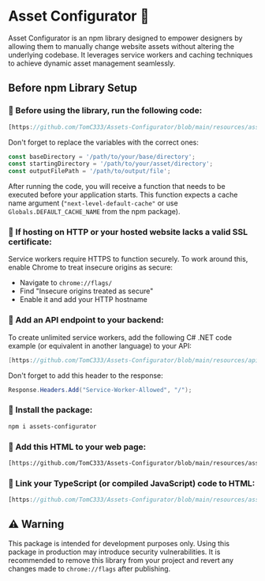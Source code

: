 # Asset Configurator 🎨

Asset Configurator is an npm library designed to empower designers by allowing them to manually change website assets without altering the underlying codebase. It leverages service workers and caching techniques to achieve dynamic asset management seamlessly.

## Before npm Library Setup

### 📌 Before using the library, run the following code:

```typescript
[https://github.com/TomC333/Assets-Configurator/blob/main/resources/assets-cache-generator.ts]
```

Don't forget to replace the variables with the correct ones:
```typescript
const baseDirectory = '/path/to/your/base/directory';
const startingDirectory = '/path/to/your/asset/directory';
const outputFilePath = '/path/to/output/file';
```

After running the code, you will receive a function that needs to be executed before your application starts. This function expects a cache name argument (`"next-level-default-cache"` or use `Globals.DEFAULT_CACHE_NAME` from the npm package).

### 📌 If hosting on HTTP or your hosted website lacks a valid SSL certificate:

Service workers require HTTPS to function securely. To work around this, enable Chrome to treat insecure origins as secure:

- Navigate to `chrome://flags/`
- Find "Insecure origins treated as secure"
- Enable it and add your HTTP hostname

### 📌 Add an API endpoint to your backend:

To create unlimited service workers, add the following C# .NET code example (or equivalent in another language) to your API:

```csharp
[https://github.com/TomC333/Assets-Configurator/blob/main/resources/api-endpoint.cs]
```

Don't forget to add this header to the response:

```csharp
Response.Headers.Add("Service-Worker-Allowed", "/");
```

### 📌 Install the package:

```bash
npm i assets-configurator
```

### 📌 Add this HTML to your web page:

```html
[https://github.com/TomC333/Assets-Configurator/blob/main/resources/assets-configurator.html]
```

### 📌 Link your TypeScript (or compiled JavaScript) code to HTML:

```typescript
[https://github.com/TomC333/Assets-Configurator/blob/main/resources/assets-configurator.js]
```

## ⚠️ Warning

This package is intended for development purposes only. Using this package in production may introduce security vulnerabilities. It is recommended to remove this library from your project and revert any changes made to `chrome://flags` after publishing.